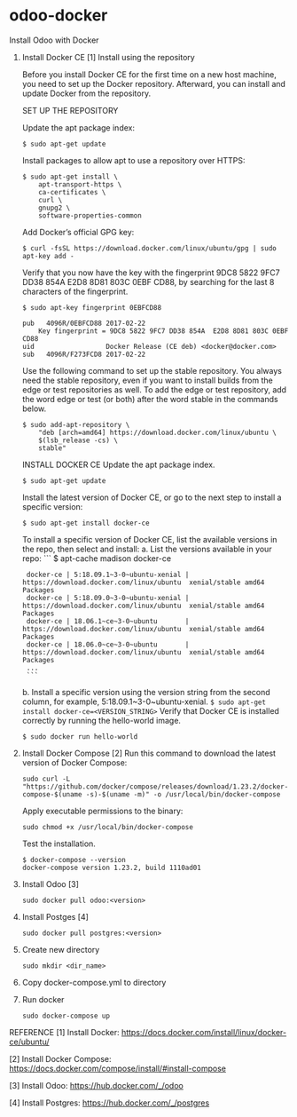 # odoo-docker
Install Odoo with Docker

1. Install Docker CE [1]
    Install using the repository

    Before you install Docker CE for the first time on a new host machine, you need to set up the Docker repository. Afterward, you can install and update Docker from the repository.

    SET UP THE REPOSITORY

    Update the apt package index:
    ```
    $ sudo apt-get update
    ```
    Install packages to allow apt to use a repository over HTTPS:
    ```
    $ sudo apt-get install \
        apt-transport-https \
        ca-certificates \
        curl \
        gnupg2 \
        software-properties-common
    ```
    Add Docker’s official GPG key:
    ```
    $ curl -fsSL https://download.docker.com/linux/ubuntu/gpg | sudo apt-key add -
    ```
    Verify that you now have the key with the fingerprint 9DC8 5822 9FC7 DD38 854A E2D8 8D81 803C 0EBF CD88, by searching for the last 8 characters of the fingerprint.
    ```
    $ sudo apt-key fingerprint 0EBFCD88

    pub   4096R/0EBFCD88 2017-02-22
        Key fingerprint = 9DC8 5822 9FC7 DD38 854A  E2D8 8D81 803C 0EBF CD88
    uid                  Docker Release (CE deb) <docker@docker.com>
    sub   4096R/F273FCD8 2017-02-22
    ```
    Use the following command to set up the stable repository. You always need the stable repository, even if you want to install builds from the edge or test repositories as well. To add the edge or test repository, add the word edge or test (or both) after the word stable in the commands below.
    ```
    $ sudo add-apt-repository \
        "deb [arch=amd64] https://download.docker.com/linux/ubuntu \
        $(lsb_release -cs) \
        stable"
    ```
    
    INSTALL DOCKER CE
    Update the apt package index.
    ```
    $ sudo apt-get update
    ```
    Install the latest version of Docker CE, or go to the next step to install a specific version:
    ```
    $ sudo apt-get install docker-ce
    ```
    To install a specific version of Docker CE, list the available versions in the repo, then select and install:
    a. List the versions available in your repo:
        ```
        $ apt-cache madison docker-ce

        docker-ce | 5:18.09.1~3-0~ubuntu-xenial | https://download.docker.com/linux/ubuntu  xenial/stable amd64 Packages
        docker-ce | 5:18.09.0~3-0~ubuntu-xenial | https://download.docker.com/linux/ubuntu  xenial/stable amd64 Packages
        docker-ce | 18.06.1~ce~3-0~ubuntu       | https://download.docker.com/linux/ubuntu  xenial/stable amd64 Packages
        docker-ce | 18.06.0~ce~3-0~ubuntu       | https://download.docker.com/linux/ubuntu  xenial/stable amd64 Packages
        ...
        ```
    b. Install a specific version using the version string from the second column, for example, 5:18.09.1~3-0~ubuntu-xenial.
        ```
        $ sudo apt-get install docker-ce=<VERSION_STRING>
        ```
    Verify that Docker CE is installed correctly by running the hello-world image.
    ```
    $ sudo docker run hello-world
    ```

2. Install Docker Compose [2]
    Run this command to download the latest version of Docker Compose:
    ```
    sudo curl -L "https://github.com/docker/compose/releases/download/1.23.2/docker-compose-$(uname -s)-$(uname -m)" -o /usr/local/bin/docker-compose
    ```
    Apply executable permissions to the binary:
    ```
    sudo chmod +x /usr/local/bin/docker-compose
    ```
    Test the installation.
    ```
    $ docker-compose --version
    docker-compose version 1.23.2, build 1110ad01
    ```

3. Install Odoo [3]
    ```
    sudo docker pull odoo:<version>
    ```

4. Install Postges [4]
    ```
    sudo docker pull postgres:<version>
    ```

5. Create new directory
    ```
    sudo mkdir <dir_name>
    ```

6. Copy docker-compose.yml to directory

7. Run docker
    ```
    sudo docker-compose up 
    ```
REFERENCE
[1] Install Docker: https://docs.docker.com/install/linux/docker-ce/ubuntu/

[2] Install Docker Compose: https://docs.docker.com/compose/install/#install-compose

[3] Install Odoo: https://hub.docker.com/_/odoo

[4] Install Postgres: https://hub.docker.com/_/postgres